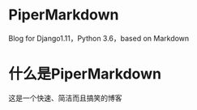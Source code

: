 # PiperMarkdown
Blog for Django1.11，Python 3.6，based on Markdown

# 什么是PiperMarkdown

这是一个快速、简洁而且搞笑的博客